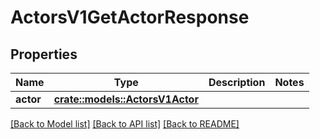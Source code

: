 # ActorsV1GetActorResponse

## Properties

Name | Type | Description | Notes
------------ | ------------- | ------------- | -------------
**actor** | [**crate::models::ActorsV1Actor**](ActorsV1Actor.md) |  | 

[[Back to Model list]](../README.md#documentation-for-models) [[Back to API list]](../README.md#documentation-for-api-endpoints) [[Back to README]](../README.md)


